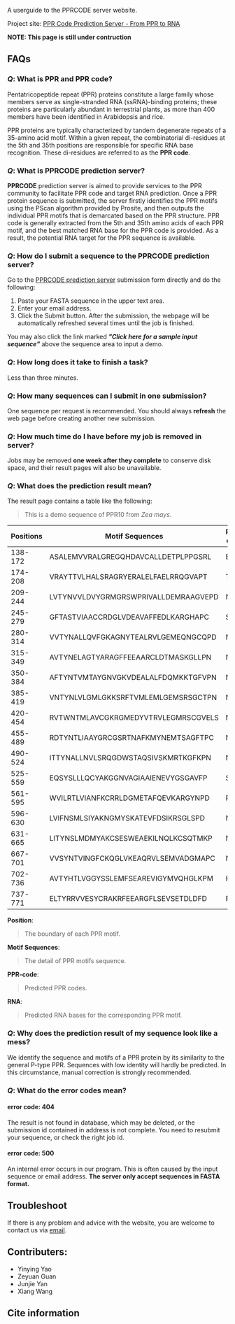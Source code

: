 
A userguide to the PPRCODE server website.

Project site: [PPR Code Prediction Server - From PPR to RNA](http://yinlab.hzau.edu.cn/pprcode/)

**NOTE: This page is still under contruction**

## FAQs

### _Q_: What is PPR and PPR code?
Pentatricopeptide repeat (PPR) proteins constitute a large family whose members serve as single-stranded RNA (ssRNA)-binding proteins; these proteins are particularly abundant in terrestrial plants, as more than 400 members have been identified in Arabidopsis and rice.

PPR proteins are typically characterized by tandem degenerate repeats of a 35-amino acid motif. Within a given repeat, the combinatorial di-residues at the 5th and 35th positions are responsible for specific RNA base recognition. These di-residues are referred to as the **PPR code**. 


### _Q_: What is PPRCODE prediction server?
**PPRCODE** prediction server is aimed to provide services to the PPR community to facilitate PPR code and target RNA prediction. Once a PPR protein sequence is submitted, the server firstly identifies the PPR motifs using the PScan algorithm provided by Prosite, and then outputs the individual PPR motifs that is demarcated based on the PPR structure. PPR code is generally extracted from the 5th and 35th amino acids of each PPR motif, and the best matched RNA base for the PPR code is provided. As a result, the potential RNA target for the PPR sequence is available. 


### _Q_: How do I submit a sequence to the PPRCODE prediction server?

Go to the [PPRCODE prediction server](http://yinlab.hzau.edu.cn/pprcode/) submission form directly and do the following:
  1. Paste your FASTA sequence in the upper text area.
  2. Enter your email address.
  3. Click the Submit button.
 After the submission, the webpage will be automatically refreshed several times until the job is finished. 
 
You may also click the link marked _**"Click here for a sample input sequence"**_ above the sequence area to input a demo.

### _Q_: How long does it take to finish a task?
Less than three minutes.

### _Q_: How many sequences can I submit in one submission?
One sequence per request is recommended. You should always **refresh** the web page before creating another new submission.

### _Q_: How much time do I have before my job is removed in server?
Jobs may be removed **one week after they complete** to conserve disk space, and their result pages will also be unavailable.

### _Q_: What does the prediction result mean?
The result page contains a table like the following:

> This is a demo sequence of PPR10 from *Zea mays*.


Positions | Motif Sequences | PPR-code | RNA
----------|-----------------|----------|-----
138-172 | ASALEMVVRALGREGQHDAVCALLDETPLPPGSRL | EL | ?
174-208 | VRAYTTVLHALSRAGRYERALELFAELRRQGVAPT | TT | A
209-244 | LVTYNVVLDVYGRMGRSWPRIVALLDEMRAAGVEPD | ND | U
245-279 | GFTASTVIAACCRDGLVDEAVAFFEDLKARGHAPC | SC | ?
280-314 | VVTYNALLQVFGKAGNYTEALRVLGEMEQNGCQPD | ND | U
315-349 | AVTYNELAGTYARAGFFEEAARCLDTMASKGLLPN | NN | Y
350-384 | AFTYNTVMTAYGNVGKVDEALALFDQMKKTGFVPN | NN | Y
385-419 | VNTYNLVLGMLGKKSRFTVMLEMLGEMSRSGCTPN | NN | Y
420-454 | RVTWNTMLAVCGKRGMEDYVTRVLEGMRSCGVELS | NS | C
455-489 | RDTYNTLIAAYGRCGSRTNAFKMYNEMTSAGFTPC | NC | Y
490-524 | ITTYNALLNVLSRQGDWSTAQSIVSKMRTKGFKPN | NN | Y
525-559 | EQSYSLLLQCYAKGGNVAGIAAIENEVYGSGAVFP | SP | ?
561-595 | WVILRTLVIANFKCRRLDGMETAFQEVKARGYNPD | RD | Y
596-630 | LVIFNSMLSIYAKNGMYSKATEVFDSIKRSGLSPD | ND | U
631-665 | LITYNSLMDMYAKCSESWEAEKILNQLKCSQTMKP | NP | ?
667-701 | VVSYNTVINGFCKQGLVKEAQRVLSEMVADGMAPC | NC | Y
702-736 | AVTYHTLVGGYSSLEMFSEAREVIGYMVQHGLKPM | HM | ?
737-771 | ELTYRRVVESYCRAKRFEEARGFLSEVSETDLDFD | RD | Y


**Position**:
> The boundary of each PPR motif.

**Motif Sequences**:
> The detail of PPR motifs sequence.

**PPR-code**:
> Predicted PPR codes.

**RNA**:
> Predicted RNA bases for the corresponding PPR motif. 

### _Q_: Why does the prediction result of my sequence look like a mess?
We identify the sequence and motifs of a PPR protein by its similarity to the general P-type PPR. Sequences with low identity will hardly be predicted. In this circumstance, manual correction is strongly recommended. 

### _Q_: What do the error codes mean?
#### error code: 404
The result is not found in database, which may be deleted, or the submission id contained in address is not complete.
You need to resubmit your sequence, or check the right job id.

#### error code: 500
An internal error occurs in our program. This is often caused by the input sequence or email address. 
**The server only accept sequences in FASTA format.**

## Troubleshoot
If there is any problem and advice with the website, you are welcome to contact us via [email](mailto:yaoyy@webmail.hzau.edu.cn).

## Contributers:
* Yinying Yao
* Zeyuan Guan
* Junjie Yan
* Xiang Wang

## Cite information


